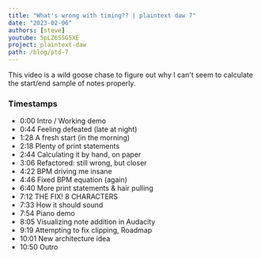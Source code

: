 ```yaml
---
title: "What's wrong with timing?? | plaintext daw 7"
date: "2023-02-06"
authors: [steve]
youtube: 5pLZ6SSG5XE
project: plaintext-daw
path: /blog/ptd-7
---
```


<YouTubePlayer youtubeLink={frontmatter.youtube} />

This video is a wild goose chase to figure out why I can't seem to calculate the start/end sample of notes properly. 

<!-- truncate -->

### Timestamps

- 0:00 Intro / Working demo
- 0:44 Feeling defeated (late at night)
- 1:28 A fresh start (in the morning)
- 2:18 Plenty of print statements
- 2:44 Calculating it by hand, on paper
- 3:06 Refactored: still wrong, but closer
- 4:22 BPM driving me insane
- 4:46 Fixed BPM equation (again)
- 6:40 More print statements & hair pulling
- 7:12 THE FIX! 8 CHARACTERS
- 7:33 How it should sound
- 7:54 Piano demo
- 8:05 Visualizing note addition in Audacity
- 9:19 Attempting to fix clipping, Roadmap
- 10:01 New architecture idea
- 10:50 Outro
